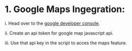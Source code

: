 # 1. Google Maps Ingegration:

i. Head over to the [google developer console](https://console.developers.google.com/).

ii. Create an api token for google map javascript api.

iii. Use that api key in the script to acces the maps feature.
